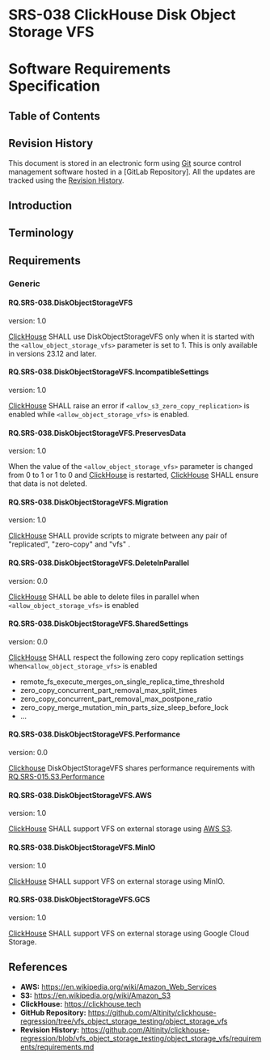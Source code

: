 # SRS-038 ClickHouse Disk Object Storage VFS
# Software Requirements Specification

## Table of Contents

## Revision History

This document is stored in an electronic form using [Git] source control
management software hosted in a [GitLab Repository]. All the updates are tracked
using the [Revision History].

## Introduction

## Terminology

## Requirements

### Generic

#### RQ.SRS-038.DiskObjectStorageVFS
version: 1.0

[ClickHouse] SHALL use DiskObjectStorageVFS only when it is started with the `<allow_object_storage_vfs>` parameter is set to 1. This is only available in versions 23.12 and later.

#### RQ.SRS-038.DiskObjectStorageVFS.IncompatibleSettings
version: 1.0

[ClickHouse] SHALL raise an error if `<allow_s3_zero_copy_replication>` is enabled while `<allow_object_storage_vfs>` is enabled.

#### RQ.SRS-038.DiskObjectStorageVFS.PreservesData
version: 1.0

When the value of the `<allow_object_storage_vfs>` parameter is changed from 0 to 1 or 1 to 0 and [ClickHouse] is restarted, [ClickHouse] SHALL ensure that data is not deleted.

#### RQ.SRS-038.DiskObjectStorageVFS.Migration
version: 1.0

[ClickHouse] SHALL provide scripts to migrate between any pair of "replicated", "zero-copy" and "vfs" .

#### RQ.SRS-038.DiskObjectStorageVFS.DeleteInParallel
version: 0.0

[ClickHouse] SHALL be able to delete files in parallel when `<allow_object_storage_vfs>` is enabled

#### RQ.SRS-038.DiskObjectStorageVFS.SharedSettings
version: 0.0

[ClickHouse] SHALL respect the following zero copy replication settings when`<allow_object_storage_vfs>` is enabled

- remote_fs_execute_merges_on_single_replica_time_threshold
- zero_copy_concurrent_part_removal_max_split_times
- zero_copy_concurrent_part_removal_max_postpone_ratio
- zero_copy_merge_mutation_min_parts_size_sleep_before_lock
- ...

#### RQ.SRS-038.DiskObjectStorageVFS.Performance
version: 0.0

[Clickhouse] DiskObjectStorageVFS shares performance requirements with [RQ.SRS-015.S3.Performance](https://github.com/Altinity/clickhouse-regression/blob/main/s3/requirements/requirements.md#performance)

#### RQ.SRS-038.DiskObjectStorageVFS.AWS
version: 1.0

[ClickHouse] SHALL support VFS on external storage using [AWS S3].

#### RQ.SRS-038.DiskObjectStorageVFS.MinIO
version: 1.0

[ClickHouse] SHALL support VFS on external storage using MinIO.

#### RQ.SRS-038.DiskObjectStorageVFS.GCS
version: 1.0

[ClickHouse] SHALL support VFS on external storage using Google Cloud Storage.

## References

- **AWS:** https://en.wikipedia.org/wiki/Amazon_Web_Services
- **S3:** https://en.wikipedia.org/wiki/Amazon_S3
- **ClickHouse:** https://clickhouse.tech
- **GitHub Repository:** https://github.com/Altinity/clickhouse-regression/tree/vfs_object_storage_testing/object_storage_vfs
- **Revision History:** https://github.com/Altinity/clickhouse-regression/blob/vfs_object_storage_testing/object_storage_vfs/requirements/requirements.md

[AWS]: https://en.wikipedia.org/wiki/Amazon_Web_Services
[AWS S3]: https://en.wikipedia.org/wiki/Amazon_S3
[ClickHouse]: https://clickhouse.tech
[GitHub]: https://github.com
[Git]: https://git-scm.com/
[GitHub Repository]: https://github.com/Altinity/clickhouse-regression/tree/vfs_object_storage_testing/object_storage_vfs
[Revision History]: https://github.com/Altinity/clickhouse-regression/blob/vfs_object_storage_testing/object_storage_vfs/requirements/requirements.md
[S3]: https://en.wikipedia.org/wiki/Amazon_S3
